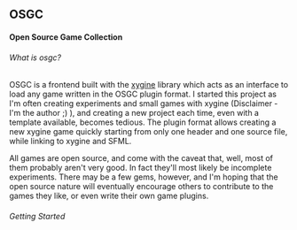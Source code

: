OSGC
----

#### Open Source Game Collection

###### What is osgc?
OSGC is a frontend built with the [xygine]() library which acts as an interface to load any game written in the OSGC plugin format. I started this project as I'm often creating experiments and small games with xygine (Disclaimer - I'm the author ;) ), and creating a new project each time, even with a template available, becomes tedious. The plugin format allows creating a new xygine game quickly starting from only one header and one source file, while linking to xygine and SFML.

All games are open source, and come with the caveat that, well, most of them probably aren't very good. In fact they'll most likely be incomplete experiments. There may be a few gems, however, and I'm hoping that the open source nature will eventually encourage others to contribute to the games they like, or even write their own game plugins.


###### Getting Started